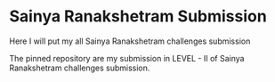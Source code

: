 # Sainya Ranakshetram Submission
Here I will put my all Sainya Ranakshetram challenges submission

The pinned repository are my submission in LEVEL - II of Sainya Ranakshetram challenges submission.
